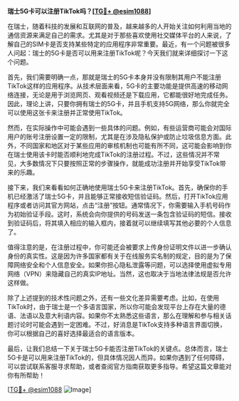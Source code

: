 **瑞士5G卡可以注册TikTok吗？[[TG💪+ @esim1088](https://t.me/s/esim1088)]**

在瑞士，随着科技的发展和互联网的普及，越来越多的人开始关注如何利用当地的通信资源来满足自己的需求。尤其是对于那些喜欢使用社交媒体平台的人来说，了解自己的SIM卡是否支持某些特定的应用程序非常重要。最近，有一个问题被很多人问起：瑞士的5G卡是否可以用来注册TikTok呢？今天我们就来详细探讨一下这个问题。

首先，我们需要明确一点，那就是瑞士的5G卡本身并没有限制其用户不能注册TikTok这样的应用程序。从技术层面来看，5G卡的主要功能是提供高速的移动网络连接，无论是用于浏览网页、观看视频还是下载应用，它都能很好地完成任务。因此，理论上讲，只要你拥有瑞士的5G卡，并且手机支持5G网络，那么你就完全可以使用这张卡来注册并正常使用TikTok。

然而，在实际操作中可能会遇到一些具体的问题。例如，有些运营商可能会对国际用户的账号注册设置一定的限制，尤其是在涉及隐私保护或防止垃圾信息方面。此外，不同国家和地区对于某些应用的审核机制也可能有所不同，这可能会影响到你在瑞士使用该卡时能否顺利地完成TikTok的注册过程。不过，这些情况并不常见，大多数情况下只要按照正常的步骤操作，就能成功注册并开始享受TikTok带来的乐趣。

接下来，我们来看看如何正确地使用瑞士5G卡来注册TikTok。首先，确保你的手机已经激活了瑞士5G卡，并且能够正常接收短信验证码。然后，打开TikTok应用程序或者访问其官方网站，点击“注册”按钮。通常情况下，你需要输入手机号码作为初始验证手段。这时，系统会向你提供的号码发送一条包含验证码的短信。接收到验证码后，将其填入相应的输入框内，接着就可以继续填写其他必要的个人信息了。

值得注意的是，在注册过程中，你可能还会被要求上传身份证明文件以进一步确认身份的真实性。这是因为许多国家都有关于在线服务实名制的规定，目的是为了保障网络安全和个人信息安全。如果你担心隐私泄露等问题，可以选择使用虚拟专用网络（VPN）来隐藏自己的真实IP地址。当然，这也取决于当地法律法规是否允许这样做。

除了上述提到的技术性问题之外，还有一些文化差异需要考虑。比如，在使用TikTok时，由于瑞士是一个多语言国家，所以你可能会发现平台上存在大量的德语、法语以及意大利语内容。如果你不太熟悉这些语言，那么在理解和参与相关话题讨论时可能会遇到一定困难。不过，好消息是TikTok支持多种语言界面切换，你可以根据自己的喜好选择最适合的语言版本。

最后，让我们总结一下关于瑞士5G卡能否注册TikTok的关键点。总体而言，瑞士5G卡是可以用来注册TikTok的，但具体情况因人而异。如果你遇到了任何障碍，可以尝试联系客服寻求帮助，或者查阅官方指南获取更多指导。希望这篇文章能对你有所帮助！

[[TG💪+ @esim1088](https://t.me/s/esim1088) ![Image](https://i.postimg.cc/4NQfJmqS/Snipaste-2025-05-13-00-14-12.png)]